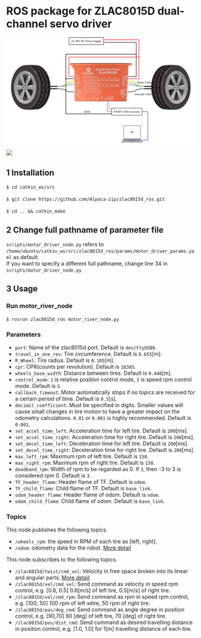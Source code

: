 # ROS package for ZLAC8015D dual-channel servo driver

<img src="https://github.com/Alpaca-zip/zlac8015d_ros/blob/main/circuit_scheme.png" width="850px">

[![](https://img.shields.io/badge/ROS-Noetic-brightgreen.svg)](https://github.com/Alpaca-zip/zlac8015d_ros)
## 1 Installation
```
$ cd catkin_ws/src 

$ git clone https://github.com/Alpaca-zip/zlac8015d_ros.git

$ cd .. && catkin_make
```

## 2 Change full pathname of parameter file
`scripts/motor_driver_node.py` refers to `/home/ubuntu/catkin_ws/src/zlac8015d_ros/params/motor_driver_params.yaml` as default.  
If you want to specify a different full pathname, change line 34 in `scripts/motor_driver_node.py`

## 3 Usage 
### Run motor_river_node
```
$ rosrun zlac8015d_ros motor_river_node.py
```
### Parameters
- `port`: Name of the zlac8015d port. Default is `dev/ttyUSB0`.
- `travel_in_one_rev`: Tire circumference. Default is `0.655`[m].
- `R_Wheel`: Tire radius. Default is `0.105`[m].
- `cpr`: CPR(counts per revolution). Default is `16385`.
- `wheels_base_width`: Distance between tires. Default is `0.440`[m].
- `control_mode`: `1` is relative position control mode, `3` is speed rpm control mode. Default is `3`.
- `callback_timeout`: Motor automatically stops if no topics are received for a certain period of time. Default is `0.5`[s].
- `decimil_coefficient`: Must be specified in digits. Smaller values will cause small changes in tire motion to have a greater impact on the odometry calculations. `0.01` or `0.001` is highly recommended. Default is `0.001`.
- `set_accel_time_left`: Acceleration time for left tire. Default is `200`[ms].
- `set_accel_time_right`: Acceleration time for right tire. Default is `200`[ms].
- `set_decel_time_left`: Deceleration time for left tire. Default is `200`[ms].
- `set_decel_time_right`: Deceleration time for right tire. Default is `200`[ms].
- `max_left_rpm`: Maximum rpm of left tire. Default is `150`.
- `max_right_rpm`: Maximum rpm of right tire. Default is `150`.
- `deadband_rpm`: Width of rpm to be regarded as 0. If `3`, then -3 to 3 is considered rpm 0. Default is `3`.
- `TF_header_flame`: Header flame of TF. Default is `odom`.
- `TF_child_flame`: Child flame of TF. Default is `base_link`.
- `odom_header_flame`: Header flame of odom. Default is `odom`.
- `odom_child_flame`: Child flame of odom. Default is `base_link`.

### Topics
This node publishes the following topics.
- `/wheels_rpm`: the speed in RPM of each tire as [left, right].
- `/odom`: odometry data for the robot. [More detail](http://docs.ros.org/en/diamondback/api/nav_msgs/html/msg/Odometry.html)

This node subscribes to the following topics.
- `/zlac8015d/twist/cmd_vel`: Velocity in free space broken into its linear and angular parts. [More detail](https://docs.ros.org/en/diamondback/api/geometry_msgs/html/msg/Twist.html)
- `/zlac8015d/vel/cmd_vel`: Send command as velocity in speed rpm control, e.g. [0.6, 0.5] 0.6[m/s] of left tire, 0.5[m/s] of right tire.
- `/zlac8015d/vel/cmd_rpm`: Send command as rpm in speed rpm control, e.g. [100, 50] 100 rpm of left wtire, 50 rpm of right tire.
- `/zlac8015d/pos/deg_cmd`: Send command as angle degree in position control, e.g. [90,70] 90 [deg] of left tire, 70 [deg] of right tire.
- `/zlac8015d/pos/dist_cmd`: Send command as desired travelling distance in position control, e.g. [1.0, 1.0] for 1[m] travelling distance of each tire.
